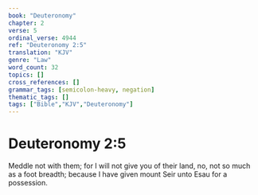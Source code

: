 ```yaml
---
book: "Deuteronomy"
chapter: 2
verse: 5
ordinal_verse: 4944
ref: "Deuteronomy 2:5"
translation: "KJV"
genre: "Law"
word_count: 32
topics: []
cross_references: []
grammar_tags: [semicolon-heavy, negation]
thematic_tags: []
tags: ["Bible","KJV","Deuteronomy"]
---
```


# Deuteronomy 2:5

Meddle not with them; for I will not give you of their land, no, not so much as a foot breadth; because I have given mount Seir unto Esau for a possession.
